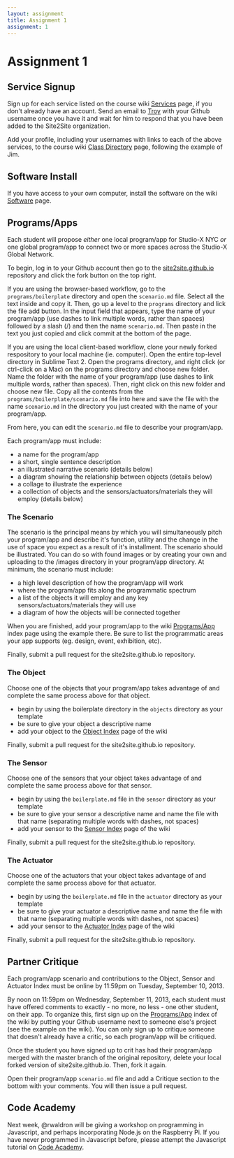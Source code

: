 ```yaml
---
layout: assignment
title: Assignment 1
assignment: 1
---
```

# Assignment 1

## Service Signup

Sign up for each service listed on the course wiki [Services](https://github.com/site2site/site2site.github.io/wiki/Services) page, if you don't already have an account. Send an email to [Troy](mailto:tct2003@columbia.edu) with your Github username once you have it and wait for him to respond that you have been added to the Site2Site organization.

Add your profile, including your usernames with links to each of the above services, to the course wiki [Class Directory](https://github.com/site2site/site2site.github.io/wiki/Class-Directory) page, following the example of Jim.


## Software Install

If you have access to your own computer, install the software on the wiki [Software](https://github.com/site2site/site2site.github.io/wiki/Software) page.


## Programs/Apps

Each student will propose _either_ one local program/app for Studio-X NYC _or_ one global program/app to connect two or more spaces across the Studio-X Global Network.

To begin, log in to your Github account then go to the [site2site.github.io](https://github.com/site2site/site2site.github.io) repository and click the fork button on the top right.

If you are using the browser-based workflow, go to the `programs/boilerplate` directory and open the `scenario.md` file. Select all the text inside and copy it. Then, go up a level to the `programs` directory and lick the file add button. In the input field that appears, type the name of your program/app (use dashes to link multiple words, rather than spaces) followed by a slash (/) and then the name `scenario.md`. Then paste in the text you just copied and click commit at the bottom of the page.

If you are using the local client-based workflow, clone your newly forked respository to your local machine (ie. computer). Open the entire top-level directory in Sublime Text 2. Open the programs directory, and right click (or ctrl-click on a Mac) on the programs directory and choose new folder. Name the folder with the name of your program/app (use dashes to link multiple words, rather than spaces). Then, right click on this new folder and choose new file. Copy all the contents from the `programs/boilerplate/scenario.md` file into here and save the file with the name `scenario.md` in the directory you just created with the name of your program/app.

From here, you can edit the `scenario.md` file to describe your program/app.

Each program/app must include:

*	a name for the program/app
*	a short, single sentence description
*	an illustrated narrative scenario (details below)
*	a diagram showing the relationship between objects (details below)
*	a collage to illustrate the experience
*	a collection of objects and the sensors/actuators/materials they will employ (details below)


### The Scenario

The scenario is the principal means by which you will simultaneously pitch your program/app and describe it's function, utility and the change in the use of space you expect as a result of it's installment. The scenario should be illustrated. You can do so with found images or by creating your own and uploading to the /images directory in your program/app directory. At minimum, the scenario must include:

*	a high level description of how the program/app will work
*	where the program/app fits along the programmatic spectrum
*	a list of the objects it will employ and any key sensors/actuators/materials they will use
*	a diagram of how the objects will be connected together

When you are finished, add your program/app to the wiki [Programs/App](https://github.com/site2site/site2site.github.io/wiki/Programs-Apps) index page using the example there. Be sure to list the programmatic areas your app supports (eg. design, event, exhibition, etc).

Finally, submit a pull request for the site2site.github.io repository.



### The Object

Choose one of the objects that your program/app takes advantage of and complete the same process above for that object.

*	begin by using the boilerplate directory in the `objects` directory as your template
*	be sure to give your object a descriptive name
*	add your object to the [Object Index](https://github.com/site2site/site2site.github.io/wiki/Object-Index) page of the wiki

Finally, submit a pull request for the site2site.github.io repository.



### The Sensor

Choose one of the sensors that your object takes advantage of and complete the same process above for that sensor.

*	begin by using the `boilerplate.md` file in the `sensor` directory as your template
*	be sure to give your sensor a descriptive name and name the file with that name (separating multiple words with dashes, not spaces)
*	add your sensor to the [Sensor Index](https://github.com/site2site/site2site.github.io/wiki/Sensor-Index) page of the wiki

Finally, submit a pull request for the site2site.github.io repository.


### The Actuator

Choose one of the actuators that your object takes advantage of and complete the same process above for that actuator.

*	begin by using the `boilerplate.md` file in the `actuator` directory as your template
*	be sure to give your actuator a descriptive name and name the file with that name (separating multiple words with dashes, not spaces)
*	add your sensor to the [Actuator Index](https://github.com/site2site/site2site.github.io/wiki/Actuator-Index) page of the wiki

Finally, submit a pull request for the site2site.github.io repository.



## Partner Critique

Each program/app scenario and contributions to the Object, Sensor and Actuator Index must be online by 11:59pm on Tuesday, September 10, 2013.

By noon on 11:59pm on Wednesday, September 11, 2013, each student must have offered comments to exactly - no more, no less - one other student, on their app. To organize this, first sign up on the [Programs/App](https://github.com/site2site/site2site.github.io/wiki/Programs-Apps) index of the wiki by putting your Github username next to someone else's project (see the example on the wiki). You can only sign up to critique someone that doesn't already have a critic, so each program/app will be critiqued.

Once the student you have signed up to crit has had their program/app merged with the master branch of the original repository, delete your local forked version of site2site.github.io. Then, fork it again.

Open their program/app `scenario.md` file and add a Critique section to the bottom with your comments. You will then issue a pull request.


## Code Academy

Next week, @rwaldron will be giving a workshop on programming in Javascript, and perhaps incorporating Node.js on the Raspberry Pi. If you have never programmed in Javascript before, please attempt the Javascript tutorial on [Code Academy](http://www.codecademy.com/learn).

